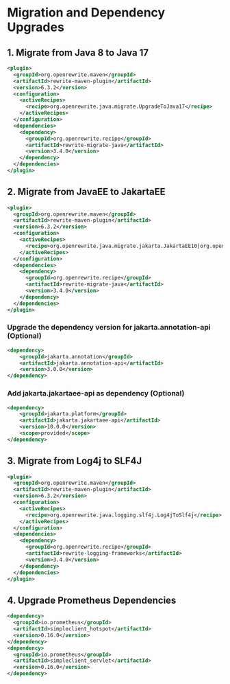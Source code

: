 # Migration and Dependency Upgrades

## 1. Migrate from Java 8 to Java 17

```xml
<plugin>
  <groupId>org.openrewrite.maven</groupId>
  <artifactId>rewrite-maven-plugin</artifactId>
  <version>6.3.2</version>
  <configuration>
    <activeRecipes>
      <recipe>org.openrewrite.java.migrate.UpgradeToJava17</recipe>
    </activeRecipes>
  </configuration>
  <dependencies>
    <dependency>
      <groupId>org.openrewrite.recipe</groupId>
      <artifactId>rewrite-migrate-java</artifactId>
      <version>3.4.0</version>
    </dependency>
  </dependencies>
</plugin>
```

## 2. Migrate from JavaEE to JakartaEE

```xml
<plugin>
  <groupId>org.openrewrite.maven</groupId>
  <artifactId>rewrite-maven-plugin</artifactId>
  <version>6.3.2</version>
  <configuration>
    <activeRecipes>
      <recipe>org.openrewrite.java.migrate.jakarta.JakartaEE10|org.openrewrite.java.migrate.jakarta.UpdateJakartaPlatform10</recipe>
    </activeRecipes>
  </configuration>
  <dependencies>
    <dependency>
      <groupId>org.openrewrite.recipe</groupId>
      <artifactId>rewrite-migrate-java</artifactId>
      <version>3.4.0</version>
    </dependency>
  </dependencies>
</plugin>
```

### Upgrade the dependency version for jakarta.annotation-api (Optional)
```xml
<dependency>
    <groupId>jakarta.annotation</groupId>
    <artifactId>jakarta.annotation-api</artifactId>
    <version>3.0.0</version>
</dependency>
```

### Add jakarta.jakartaee-api as dependency (Optional)
```xml
<dependency>
    <groupId>jakarta.platform</groupId>
    <artifactId>jakarta.jakartaee-api</artifactId>
    <version>10.0.0</version>
    <scope>provided</scope>
</dependency>
```

## 3. Migrate from Log4j to SLF4J

```xml
<plugin>
  <groupId>org.openrewrite.maven</groupId>
  <artifactId>rewrite-maven-plugin</artifactId>
  <version>6.3.2</version>
  <configuration>
    <activeRecipes>
      <recipe>org.openrewrite.java.logging.slf4j.Log4jToSlf4j</recipe>
    </activeRecipes>
  </configuration>
  <dependencies>
    <dependency>
      <groupId>org.openrewrite.recipe</groupId>
      <artifactId>rewrite-logging-frameworks</artifactId>
      <version>3.4.0</version>
    </dependency>
  </dependencies>
</plugin>
```

## 4. Upgrade Prometheus Dependencies

```xml
<dependency>
  <groupId>io.prometheus</groupId>
  <artifactId>simpleclient_hotspot</artifactId>
  <version>0.16.0</version>
</dependency>
<dependency>
  <groupId>io.prometheus</groupId>
  <artifactId>simpleclient_servlet</artifactId>
  <version>0.16.0</version>
</dependency>
```

